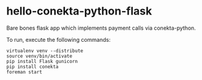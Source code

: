 hello-conekta-python-flask
==========================

Bare bones flask app which implements payment calls via conekta-python.

To run, execute the following commands:

    virtualenv venv --distribute
    source venv/bin/activate
    pip install Flask gunicorn
    pip install conekta
    foreman start
